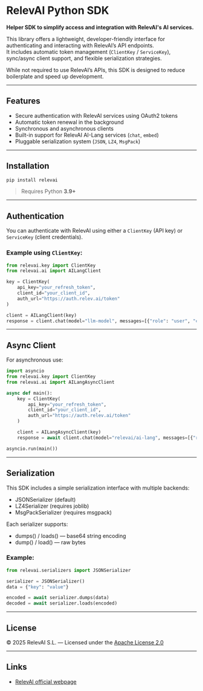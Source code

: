 # RelevAI Python SDK

**Helper SDK to simplify access and integration with RelevAI's AI services.**

This library offers a lightweight, developer-friendly interface for authenticating and interacting with RelevAI’s API endpoints.  
It includes automatic token management (`ClientKey` / `ServiceKey`), sync/async client support, and flexible serialization strategies.

While not required to use RelevAI’s APIs, this SDK is designed to reduce boilerplate and speed up development.

---

## Features

- Secure authentication with RelevAI services using OAuth2 tokens
- Automatic token renewal in the background
- Synchronous and asynchronous clients
- Built-in support for RelevAI AI-Lang services (`chat`, `embed`)
- Pluggable serialization system (`JSON`, `LZ4`, `MsgPack`)

---

## Installation

```bash
pip install relevai
````

> Requires Python **3.9+**

---

## Authentication

You can authenticate with RelevAI using either a `ClientKey` (API key) or `ServiceKey` (client credentials).

### Example using `ClientKey`:

```python
from relevai.key import ClientKey
from relevai.ai import AILangClient

key = ClientKey(
    api_key="your_refresh_token",
    client_id="your_client_id",
    auth_url="https://auth.relev.ai/token"
)

client = AILangClient(key)
response = client.chat(model="llm-model", messages=[{"role": "user", "content": "Hello!"}])
```

---

## Async Client

For asynchronous use:

```python
import asyncio
from relevai.key import ClientKey
from relevai.ai import AILangAsyncClient

async def main():
    key = ClientKey(
        api_key="your_refresh_token",
        client_id="your_client_id",
        auth_url="https://auth.relev.ai/token"
    )

    client = AILangAsyncClient(key)
    response = await client.chat(model="relevai/ai-lang", messages=[{"role": "user", "content": "Hi!"}])

asyncio.run(main())
```

---

## Serialization

This SDK includes a simple serialization interface with multiple backends:

* JSONSerializer (default)
* LZ4Serializer (requires joblib)
* MsgPackSerializer (requires msgpack)

Each serializer supports:

* dumps() / loads() — base64 string encoding
* dump() / load() — raw bytes

### Example: 

```python
from relevai.serializers import JSONSerializer

serializer = JSONSerializer()
data = {"key": "value"}

encoded = await serializer.dumps(data)
decoded = await serializer.loads(encoded)
```

---

## License

© 2025 RelevAI S.L. — Licensed under the [Apache License 2.0](https://www.apache.org/licenses/LICENSE-2.0)

---

## Links

* [RelevAI official webpage](https://relev.ai)
